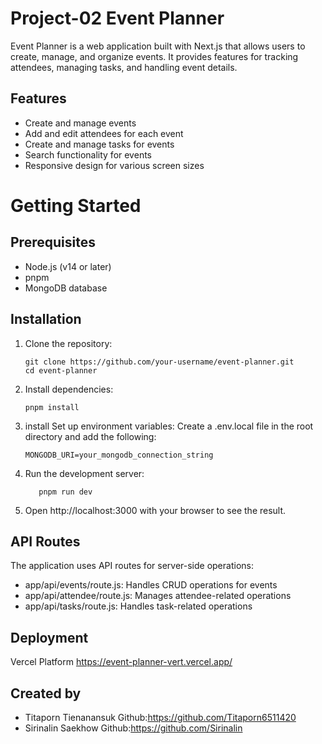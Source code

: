 # Project-02 Event Planner
Event Planner is a web application built with Next.js that allows users to create, manage, and organize events. It provides features for tracking attendees, managing tasks, and handling event details.

## Features
  - Create and manage events
  - Add and edit attendees for each event
  - Create and manage tasks for events
  - Search functionality for events
  - Responsive design for various screen sizes

# Getting Started
## Prerequisites
- Node.js (v14 or later)
- pnpm
- MongoDB database
## Installation
1. Clone the repository:
   ```
   git clone https://github.com/your-username/event-planner.git
   cd event-planner
   ```
2. Install dependencies:
   ```
   pnpm install
   ```
3. install
   Set up environment variables:
   Create a .env.local file in the root directory and add the following:
   ```
   MONGODB_URI=your_mongodb_connection_string
   ```
4. Run the development server:
   ```
      pnpm run dev
   ```
5. Open http://localhost:3000 with your browser to see the result.

## API Routes
The application uses API routes for server-side operations:
  - app/api/events/route.js: Handles CRUD operations for events
  - app/api/attendee/route.js: Manages attendee-related operations
  - app/api/tasks/route.js: Handles task-related operations

## Deployment
Vercel Platform
https://event-planner-vert.vercel.app/

## Created by
- Titaporn Tienanansuk Github:https://github.com/Titaporn6511420
- Sirinalin Saekhow Github:https://github.com/Sirinalin
